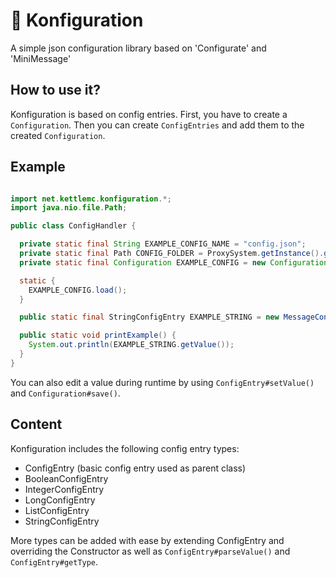 # 📑 Konfiguration
A simple json configuration library based on 'Configurate' and 'MiniMessage'

## How to use it?
Konfiguration is based on config entries. First, you have to create a `Configuration`. Then you can create `ConfigEntries` and add them to the created `Configuration`.

## Example
```java

import net.kettlemc.konfiguration.*;
import java.nio.file.Path;

public class ConfigHandler {

  private static final String EXAMPLE_CONFIG_NAME = "config.json";
  private static final Path CONFIG_FOLDER = ProxySystem.getInstance().getDataDirectory(); // example for a velocity proxy plugin
  private static final Configuration EXAMPLE_CONFIG = new Configuration(CONFIG_FOLDER.resolve(EXAMPLE_CONFIG_NAME));

  static {
    EXAMPLE_CONFIG.load();
  }

  public static final StringConfigEntry EXAMPLE_STRING = new MessageConfigEntry(EXAMPLE_CONFIG, "EXAMPLE STRING", "an", "example", "path");

  public static void printExample() {
    System.out.println(EXAMPLE_STRING.getValue());
  }
}
```
You can also edit a value during runtime by using `ConfigEntry#setValue()` and `Configuration#save()`.

## Content
Konfiguration includes the following config entry types:

- ConfigEntry (basic config entry used as parent class)
- BooleanConfigEntry 
- IntegerConfigEntry
- LongConfigEntry
- ListConfigEntry
- StringConfigEntry

More types can be added with ease by extending ConfigEntry and overriding the Constructor as well as `ConfigEntry#parseValue()` and `ConfigEntry#getType`.
